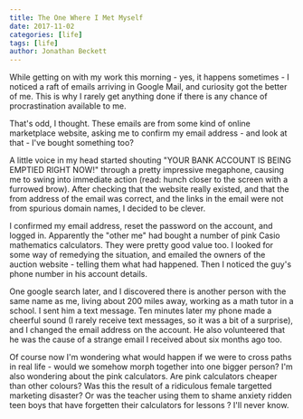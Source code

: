 ```yaml
---
title: The One Where I Met Myself
date: 2017-11-02
categories: [life]
tags: [life]
author: Jonathan Beckett
---
```


While getting on with my work this morning - yes, it happens sometimes - I noticed a raft of emails arriving in Google Mail, and curiosity got the better of me. This is why I rarely get anything done if there is any chance of procrastination available to me.

That's odd, I thought. These emails are from some kind of online marketplace website, asking me to confirm my email address - and look at that - I've bought something too?

A little voice in my head started shouting "YOUR BANK ACCOUNT IS BEING EMPTIED RIGHT NOW!" through a pretty impressive megaphone, causing me to swing into immediate action (read: hunch closer to the screen with a furrowed brow). After checking that the website really existed, and that the from address of the email was correct, and the links in the email were not from spurious domain names, I decided to be clever.

I confirmed my email address, reset the password on the account, and logged in. Apparently the "other me" had bought a number of pink Casio mathematics calculators. They were pretty good value too. I looked for some way of remedying the situation, and emailed the owners of the auction website - telling them what had happened. Then I noticed the guy's phone number in his account details.

One google search later, and I discovered there is another person with the same name as me, living about 200 miles away, working as a math tutor in a school. I sent him a text message. Ten minutes later my phone made a cheerful sound (I rarely receive text messages, so it was a bit of a surprise), and I changed the email address on the account. He also volunteered that he was the cause of a strange email I received about six months ago too.

Of course now I'm wondering what would happen if we were to cross paths in real life - would we somehow morph together into one bigger person? I'm also wondering about the pink calculators. Are pink calculators cheaper than other colours? Was this the result of a ridiculous female targetted marketing disaster? Or was the teacher using them to shame anxiety ridden teen boys that have forgetten their calculators for lessons ? I'll never know.